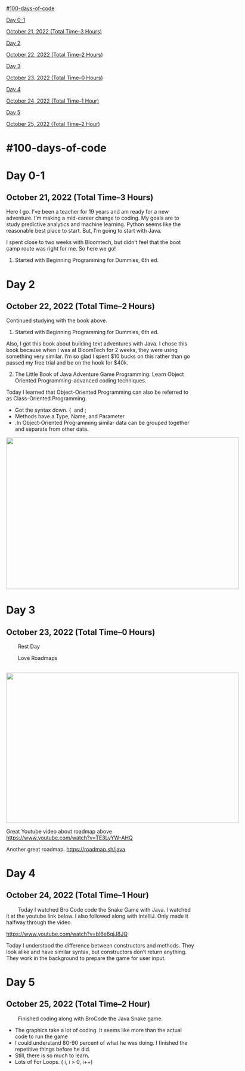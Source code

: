 <html>
<head>
    <meta content="text/html; charset=UTF-8" http-equiv="content-type">
  
</head>
<body class="c3 doc-content"><h1 class="c8" id="h.rh72fkf95wli"><span class="c4"></span></h1>
<p class="c22"><span class="c5"><a class="c1" href="#h.5babowlhdlc">#100-days-of-code</a></span></p>
<p class="c2"><span class="c5"><a class="c1" href="#h.g880d3dwdpp2">Day 0-1</a></span></p>
<p class="c11"><span class="c5"><a class="c1"
                                   href="#h.gtdw81qsq6t1">October 21, 2022 (Total Time&ndash;3 Hours)</a></span></p>
<p class="c2"><span class="c5"><a class="c1" href="#h.61dwmq4wwtie">Day 2</a></span></p>
<p class="c11"><span class="c5"><a class="c1"
                                   href="#h.59017q551som">October 22, 2022 (Total Time&ndash;2 Hours)</a></span></p>
<p class="c2"><span class="c5"><a class="c1" href="#h.o2mckfiwy9ej">Day 3</a></span></p>
<p class="c11"><span class="c5"><a class="c1"
                                   href="#h.aq3jp95sfk0k">October 23, 2022 (Total Time&ndash;0 Hours)</a></span></p>
<p class="c2"><span class="c5"><a class="c1" href="#h.vrk0ixeto6ua">Day 4</a></span></p>
<p class="c11"><span class="c5"><a class="c1"
                                   href="#h.kj0nigd7aong">October 24, 2022 (Total Time&ndash;1 Hour)</a></span></p>
<p class="c2"><span class="c5"><a class="c1" href="#h.n826tuclsckn">Day 5</a></span></p>
<p class="c17"><span class="c5"><a class="c1"
                                   href="#h.n83hizl3b32c">October 25, 2022 (Total Time&ndash;2 Hour)</a></span></p>
<p class="c7"><span class="c0"></span></p>
<h1 class="c8" id="h.9xdyx2mdncg7"><span class="c4"></span></h1>
<h1 class="c8" id="h.3csrseju0p7x"><span class="c4"></span></h1>
<hr style="page-break-before:always;display:none;">
<h1 class="c8" id="h.b5b7edsrzd1l"><span class="c4"></span></h1>
<h1 class="c19" id="h.5babowlhdlc"><span class="c4">#100-days-of-code</span></h1>
<p class="c7"><span class="c0"></span></p>
<h1 class="c19" id="h.g880d3dwdpp2"><span class="c4">Day 0-1</span></h1>
<h2 class="c12" id="h.gtdw81qsq6t1"><span class="c13">October 21, 2022 (Total Time&ndash;3 Hours)</span></h2>
<p class="c7"><span class="c0"></span></p>
<p class="c9"><span class="c0">Here I go. I&rsquo;ve been a teacher for 19 years and am ready for a new adventure. I&rsquo;m making a mid-career change to coding. My goals are to study predictive analytics and machine learning. Python seems like the reasonable best place to start. But, I&rsquo;m going to start with Java.</span>
</p>
<p class="c7"><span class="c0"></span></p>
<p class="c9"><span class="c0">I spent close to two weeks with Bloomtech, but didn&rsquo;t feel that the boot camp route was right for me. So here we go!</span>
</p>
<p class="c7"><span class="c0"></span></p>
<ol class="c16 lst-kix_f1wnowk9gitm-0 start" start="1">
    <li class="c9 c10 li-bullet-0"><span class="c20">Started with Beginning Programming for Dummies</span><span
            class="c0">, 6th ed. </span></li>
</ol>
<p class="c7"><span class="c0"></span></p>
<h1 class="c19" id="h.61dwmq4wwtie"><span class="c4">Day 2</span></h1>
<h2 class="c12" id="h.59017q551som"><span class="c13">October 22, 2022 (Total Time&ndash;2 Hours)</span></h2>
<p class="c7"><span class="c0"></span></p>
<p class="c9"><span class="c0">Continued studying with the book above.</span></p>
<ol class="c16 lst-kix_o7wo1dkb83sq-0 start" start="1">
    <li class="c9 c10 li-bullet-0"><span class="c20">Started with Beginning Programming for Dummies</span><span
            class="c0">, 6th ed.</span></li>
</ol>
<p class="c7"><span class="c0"></span></p>
<p class="c9"><span class="c0">Also, I got this book about building text adventures with Java. I chose this book because when I was at BloomTech for 2 weeks, they were using something very similar. I&rsquo;m so glad I spent $10 bucks on this rather than go passed my free trial and be on the hook for $40k.</span>
</p>
<p class="c7"><span class="c0"></span></p>
<ol class="c16 lst-kix_o7wo1dkb83sq-0" start="2">
    <li class="c9 c10 li-bullet-0"><span class="c20">The Little Book of Java Adventure Game Programming: Learn Object Oriented Programming&ndash;advanced coding techniques.</span>
    </li>
</ol>
<p class="c7"><span class="c0"></span></p>
<p class="c9"><span class="c0">Today I learned that Object-Oriented Programming can also be referred to as Class-Oriented Programming.</span>
</p>
<ul class="c16 lst-kix_l58x9y9aqvp4-0 start">
    <li class="c9 c10 li-bullet-0"><span class="c0">Got the syntax down. { &nbsp;and ;</span></li>
    <li class="c9 c10 li-bullet-0"><span class="c0">Methods have a Type, Name, and Parameter</span></li>
    <li class="c9 c10 li-bullet-0"><span class="c0">.In Object-Oriented Programming similar data can be grouped together and separate from other data.</span>
    </li>
</ul>
<p class="c9 c21"><span
        style="overflow: hidden; display: inline-block; margin: 0.00px 0.00px; border: 0.00px solid #000000; transform: rotate(0.00rad) translateZ(0px); -webkit-transform: rotate(0.00rad) translateZ(0px); width: 624.00px; height: 406.67px;"><img
        alt="" src="images/image1.png"
        style="width: 624.00px; height: 406.67px; margin-left: 0.00px; margin-top: 0.00px; transform: rotate(0.00rad) translateZ(0px); -webkit-transform: rotate(0.00rad) translateZ(0px);"
        title=""></span></p>
<p class="c7"><span class="c0"></span></p>
<p class="c7"><span class="c0"></span></p>
<h1 class="c19" id="h.o2mckfiwy9ej"><span class="c4">Day 3</span></h1>
<h2 class="c12" id="h.aq3jp95sfk0k"><span class="c13">October 23, 2022 (Total Time&ndash;0 Hours)</span></h2>
<p class="c9"><span class="c0">&nbsp;&nbsp;&nbsp;&nbsp;&nbsp;&nbsp;&nbsp;&nbsp;Rest Day</span></p>
<p class="c9"><span class="c0">&nbsp;&nbsp;&nbsp;&nbsp;&nbsp;&nbsp;&nbsp;&nbsp;Love Roadmaps</span></p>
<p class="c9"><span>&nbsp;&nbsp;&nbsp;&nbsp;&nbsp;&nbsp;&nbsp;&nbsp;</span><span
        style="overflow: hidden; display: inline-block; margin: 0.00px 0.00px; border: 0.00px solid #000000; transform: rotate(0.00rad) translateZ(0px); -webkit-transform: rotate(0.00rad) translateZ(0px); width: 624.00px; height: 402.67px;"><img
        alt="" src="images/image2.png"
        style="width: 624.00px; height: 402.67px; margin-left: 0.00px; margin-top: 0.00px; transform: rotate(0.00rad) translateZ(0px); -webkit-transform: rotate(0.00rad) translateZ(0px);"
        title=""></span></p>
<p class="c7"><span class="c0"></span></p>
<p class="c9"><span>Great Youtube video about roadmap above </span><span class="c15"><a class="c1"
                                                                                        href="https://www.google.com/url?q=https://www.youtube.com/watch?v%3DTE3LyYW-AHQ&amp;sa=D&amp;source=editors&amp;ust=1666751210620035&amp;usg=AOvVaw0f2GJTm86dXuJLt-hXuac6">https://www.youtube.com/watch?v=TE3LyYW-AHQ</a></span>
</p>
<p class="c7"><span class="c0"></span></p>
<p class="c9"><span>Another great roadmap. </span><span class="c15"><a class="c1"
                                                                       href="https://www.google.com/url?q=https://roadmap.sh/java&amp;sa=D&amp;source=editors&amp;ust=1666751210620613&amp;usg=AOvVaw2XuXQ0-Tcwzt77xRIGBvR0">https://roadmap.sh/java</a></span>
</p>
<h1 class="c19" id="h.vrk0ixeto6ua"><span class="c4">Day 4</span></h1>
<h2 class="c12" id="h.kj0nigd7aong"><span class="c13">October 24, 2022 (Total Time&ndash;1 Hour)</span></h2>
<p class="c9"><span>&nbsp;&nbsp;&nbsp;&nbsp;&nbsp;&nbsp;&nbsp;&nbsp;Today I watched </span><span
        class="c23">Bro Code</span><span class="c0">&nbsp;code the Snake Game with Java. I watched it at the youtube link below. I also followed along with IntelliJ. Only made it halfway through the video.</span>
</p>
<p class="c6"><span class="c15"><a class="c1"
                                   href="https://www.google.com/url?q=https://www.youtube.com/watch?v%3DbI6e6qjJ8JQ&amp;sa=D&amp;source=editors&amp;ust=1666751210621203&amp;usg=AOvVaw10eOxs01xAGMIX_a_8lMfD">https://www.youtube.com/watch?v=bI6e6qjJ8JQ</a></span>
</p>
<p class="c6 c14"><span class="c0"></span></p>
<p class="c6"><span class="c0">Today I understood the difference between constructors and methods. They look alike and have similar syntax, but constructors don&rsquo;t return anything. They work in the background to prepare the game for user input.</span>
</p>
<h1 class="c19" id="h.n826tuclsckn"><span class="c4">Day 5</span></h1>
<h2 class="c12" id="h.n83hizl3b32c"><span class="c13">October 25, 2022 (Total Time&ndash;2 Hour)</span></h2>
<p class="c9"><span class="c0">&nbsp;&nbsp;&nbsp;&nbsp;&nbsp;&nbsp;&nbsp;&nbsp;Finished coding along with BroCode the Java Snake game. </span>
</p>
<ul class="c16 lst-kix_t8t2o9apdmgb-0 start">
    <li class="c9 c18 li-bullet-0"><span class="c0">The graphics take a lot of coding. It seems like more than the actual code to run the game</span>
    </li>
    <li class="c9 c18 li-bullet-0"><span class="c0">I could understand 80-90 percent of what he was doing. I finished the repetitive things before he did. </span>
    </li>
    <li class="c9 c18 li-bullet-0"><span class="c0">Still, there is so much to learn.</span></li>
    <li class="c9 c18 li-bullet-0"><span class="c0">Lots of For Loops. ( i, i &gt; 0, i++)</span></li>
</ul>
<p class="c6 c14"><span class="c0"></span></p></body>
</html>
